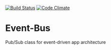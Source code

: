 [![Build Status](https://travis-ci.org/dverbovyi/Event-Bus.svg?branch=master)](https://travis-ci.org/dverbovyi/Event-Driver)
[![Code Climate](https://codeclimate.com/github/dverbovyi/Event-Driver/badges/gpa.svg)](https://codeclimate.com/github/dverbovyi/Event-Driver)
# Event-Bus

Pub/Sub class for event-driven app architecture

